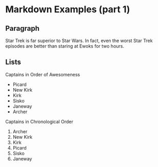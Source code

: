 # Markdown Examples (part 1)

## Paragraph

Star Trek is far superior to Star Wars. In fact, even the worst Star Trek episodes are better than staring at Ewoks for two hours.

## Lists

Captains in Order of Awesomeness

* Picard
* New Kirk
* Kirk
* Sisko
* Janeway
* Archer

Captains in Chronological Order

1. Archer
2. New Kirk
3. Kirk
4. Picard
5. Sisko
6. Janeway
